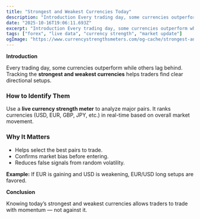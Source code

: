 ```yaml
---
title: "Strongest and Weakest Currencies Today"
description: "Introduction Every trading day, some currencies outperform while others lag behind..."
date: "2025-10-16T19:06:11.693Z"
excerpt: "Introduction Every trading day, some currencies outperform while others lag behind. Tracking the strongest and weakest currencies helps traders find clear directional setups. How to Identify Them Use a live currency strength meter to analyze major pairs. It ranks currencies (USD, EUR, GBP, JPY, etc.) in real-time based on overall..."
tags: ["forex", "live data", "currency strength", "market update"]
ogImage: "https://www.currencystrengthsmeters.com/og-cache/strongest-and-weakest-currencies-today.jpg"
---
```

**Introduction**

Every trading day, some currencies outperform while others lag behind. Tracking the **strongest and weakest currencies** helps traders find clear directional setups.

### How to Identify Them

Use a **live currency strength meter** to analyze major pairs. It ranks currencies (USD, EUR, GBP, JPY, etc.) in real-time based on overall market movement.

### Why It Matters

- Helps select the best pairs to trade.  
- Confirms market bias before entering.  
- Reduces false signals from random volatility.

**Example:**
If EUR is gaining and USD is weakening, EUR/USD long setups are favored.

**Conclusion**

Knowing today’s strongest and weakest currencies allows traders to trade with momentum — not against it.
